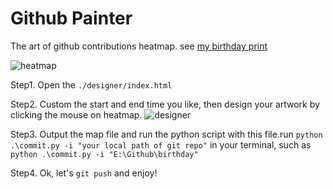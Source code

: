 # Github Painter
The art of github contributions heatmap. see [my birthday print](https://github.com/Achuan-2?tab=overview&from=2000-01-01&to=2000-12-31)

![heatmap](https://user-images.githubusercontent.com/60436214/134492728-aee1311d-63b6-4f4f-93b6-8007d1136cfe.png)

Step1. Open the `./designer/index.html`

Step2. Custom the start and end time you like, then design your artwork by clicking the mouse on heatmap.
![designer](https://user-images.githubusercontent.com/60436214/134492793-3c33fab4-a2a7-46b8-99a9-8ee04a031889.png)

Step3. Output the map file and run the python script with this file.run `python .\commit.py -i "your local path of git repo"` in your terminal, such as `python .\commit.py -i "E:\Github\birthday"`

Step4. Ok, let's `git push` and enjoy!